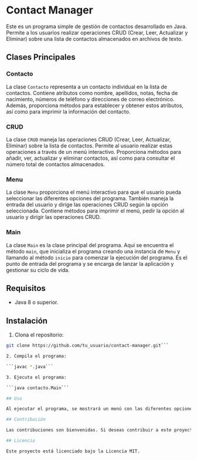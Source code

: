 # Contact Manager

Este es un programa simple de gestión de contactos desarrollado en Java. Permite a los usuarios realizar operaciones CRUD (Crear, Leer, Actualizar y Eliminar) sobre una lista de contactos almacenados en archivos de texto.

## Clases Principales

### Contacto

La clase `Contacto` representa a un contacto individual en la lista de contactos. Contiene atributos como nombre, apellidos, notas, fecha de nacimiento, números de teléfono y direcciones de correo electrónico. Además, proporciona métodos para establecer y obtener estos atributos, así como para imprimir la información del contacto.

### CRUD

La clase `CRUD` maneja las operaciones CRUD (Crear, Leer, Actualizar, Eliminar) sobre la lista de contactos. Permite al usuario realizar estas operaciones a través de un menú interactivo. Proporciona métodos para añadir, ver, actualizar y eliminar contactos, así como para consultar el número total de contactos almacenados.

### Menu

La clase `Menu` proporciona el menú interactivo para que el usuario pueda seleccionar las diferentes opciones del programa. También maneja la entrada del usuario y dirige las operaciones CRUD según la opción seleccionada. Contiene métodos para imprimir el menú, pedir la opción al usuario y dirigir las operaciones CRUD.

### Main

La clase `Main` es la clase principal del programa. Aquí se encuentra el método `main`, que inicializa el programa creando una instancia de `Menu` y llamando al método `inicio` para comenzar la ejecución del programa. Es el punto de entrada del programa y se encarga de lanzar la aplicación y gestionar su ciclo de vida.

## Requisitos

- Java 8 o superior.

## Instalación

1. Clona el repositorio:

```bash
git clone https://github.com/tu_usuario/contact-manager.git```

2. Compila el programa:

```javac *.java```

3. Ejecuta el programa:

```java contacto.Main```

## Uso

Al ejecutar el programa, se mostrará un menú con las diferentes opciones disponibles. Selecciona una opción ingresando el número correspondiente y sigue las instrucciones en pantalla para realizar las operaciones CRUD sobre la lista de contactos.

## Contribución

Las contribuciones son bienvenidas. Si deseas contribuir a este proyecto, por favor abre un problema o envía una solicitud de extracción con tus mejoras.

## Licencia

Este proyecto está licenciado bajo la Licencia MIT.
